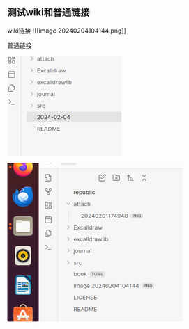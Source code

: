 
## 测试wiki和普通链接


wiki链接
![[image 20240204104144.png]]

普通链接

![](image%2020240204104144.png)



![](journal/RYefccd/attach/Pasted%20image%2020240204110502.png)
